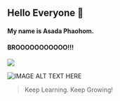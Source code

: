 ## Hello Everyone 👋

#### My name is Asada Phaohom.

#### BROOOOOOOOOOO!!!

<p>
  <a href="https://skillicons.dev">
    <img src="https://skillicons.dev/icons?i=js,html,css,ts,nodejs,bootstrap,tailwind,mysql,mongodb,py" />
  </a>
</p>

![IMAGE ALT TEXT HERE](https://i.kym-cdn.com/photos/images/original/001/384/545/7b9.jpg)

> Keep Learning. Keep Growing!

<!--
**watripledouble/watripledouble** is a ✨ _special_ ✨ repository because its `README.md` (this file) appears on your GitHub profile.

Here are some ideas to get you started:

- 🔭 I’m currently working on ...
- 🌱 I’m currently learning ...
- 👯 I’m looking to collaborate on ...
- 🤔 I’m looking for help with ...
- 💬 Ask me about ...
- 📫 How to reach me: ...
- 😄 Pronouns: ...
- ⚡ Fun fact: ...
-->

